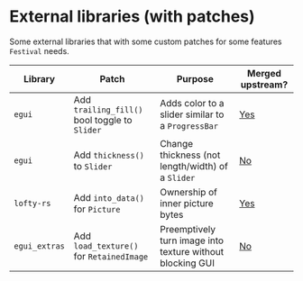 # External libraries (with patches)

Some external libraries that with some custom patches for some features `Festival` needs.

| Library       | Patch | Purpose | Merged upstream? |
|---------------|-------|---------|------------------|
| `egui`        | Add `trailing_fill()` bool toggle to `Slider` | Adds color to a slider similar to a `ProgressBar` | [Yes](https://github.com/emilk/egui/pull/2660)
| `egui`        | Add `thickness()` to `Slider` | Change thickness (not length/width) of a `Slider` | [No](https://github.com/emilk/egui/pull/2713)
| `lofty-rs`    | Add `into_data()` for `Picture` | Ownership of inner picture bytes | [Yes](https://github.com/Serial-ATA/lofty-rs/pull/173)
| `egui_extras` | Add `load_texture()` for `RetainedImage` | Preemptively turn image into texture without blocking GUI | [No](https://github.com/emilk/egui/pull/2891)
